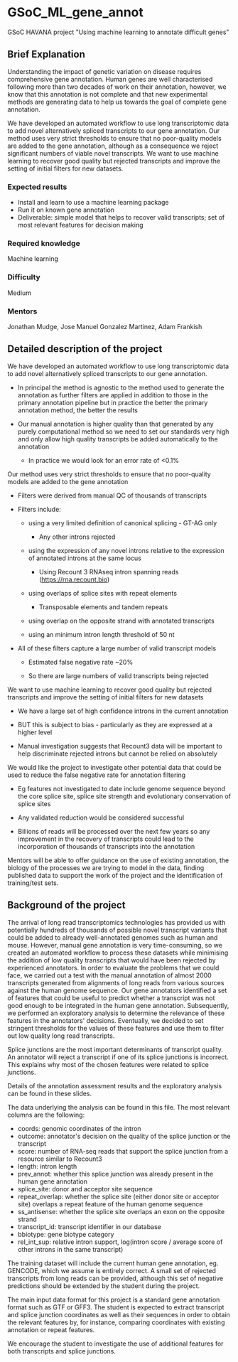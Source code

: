 # GSoC_ML_gene_annot

GSoC HAVANA project "Using machine learning to annotate difficult genes"


## Brief Explanation

Understanding the impact of genetic variation on disease requires comprehensive gene annotation. Human genes are well characterised following more than two decades of work on their annotation, however, we know that this annotation is not complete and that new experimental methods are generating data to help us towards the goal of complete gene annotation. 

We have developed an automated workflow to use long transcriptomic data to add novel alternatively spliced transcripts to our gene annotation. Our method uses very strict thresholds to ensure that no poor-quality models are added to the gene annotation, although as a consequence we reject significant numbers of viable novel transcripts. We want to use machine learning to recover good quality but rejected transcripts and improve the setting of initial filters for new datasets.

### Expected results

- Install and learn to use a machine learning package
- Run it on known gene annotation
- Deliverable: simple model that helps to recover valid transcripts; set of most relevant features for decision making

### Required knowledge

Machine learning

### Difficulty

Medium

### Mentors

Jonathan Mudge, Jose Manuel Gonzalez Martinez, Adam Frankish


## Detailed description of the project
We have developed an automated workflow to use long transcriptomic data to add novel alternatively spliced transcripts to our gene annotation.

- In principal the method is agnostic to the method used to generate the annotation as further filters are applied in addition to those in the primary annotation pipeline but in practice the better the primary annotation method, the better the results

- Our manual annotation is higher quality than that generated by any purely computational method so we need to set our standards very high and only allow high quality transcripts be added automatically to the annotation

  - In practice we would look for an error rate of <0.1%


Our method uses very strict thresholds to ensure that no poor-quality models are added to the gene annotation

- Filters were derived from manual QC of thousands of transcripts

- Filters include:

  - using a very limited definition of canonical splicing - GT-AG only

    - Any other introns rejected

  - using the expression of any novel introns relative to the expression of annotated introns at the same locus

    - Using Recount 3 RNAseq intron spanning reads (https://rna.recount.bio)

  - using overlaps of splice sites with repeat elements

    - Transposable elements and tandem repeats

  - using overlap on the opposite strand with annotated transcripts
  - using an minimum intron length threshold of 50 nt

- All of these filters capture a large number of valid transcript models

  - Estimated false negative rate ~20%

  - So there are large numbers of valid transcripts being rejected


We want to use machine learning to recover good quality but rejected transcripts and improve the setting of initial filters for new datasets

- We have a large set of high confidence introns in the current annotation

- BUT this is subject to bias - particularly as they are expressed at a higher level

- Manual investigation suggests that Recount3 data will be important to help discriminate rejected introns but cannot be relied on absolutely


We would like the project to investigate other potential data that could be used to reduce the false negative rate for annotation filtering

- Eg features not investigated to date include genome sequence beyond the core splice site, splice site strength and evolutionary conservation of splice sites

- Any validated reduction would be considered successful

- Billions of reads will be processed over the next few years so any improvement in the recovery of transcripts could lead to the incorporation of thousands of transcripts into the annotation


Mentors will be able to offer guidance on the use of existing annotation, the biology of the processes we are trying to model in the data, finding published data to support the work of the project and the identification of training/test sets.


## Background of the project

The arrival of long read transcriptomics technologies has provided us with potentially hundreds of thousands of possible novel transcript variants that could be added to already well-annotated genomes such as human and mouse. However, manual gene annotation is very time-consuming, so we created an automated workflow to process these datasets while minimising the addition of low quality transcripts that would have been rejected by experienced annotators.
In order to evaluate the problems that we could face, we carried out a test with the manual annotation of almost 2000 transcripts generated from alignments of long reads from various sources against the human genome sequence. Our gene annotators identified a set of features that could be useful to predict whether a transcript was not good enough to be integrated in the human gene annotation. 
Subsequently, we performed an exploratory analysis to determine the relevance of these features in the annotators' decisions.
Eventually, we decided to set stringent thresholds for the values of these features and use them to filter out low quality long read transcripts.

Splice junctions are the most important determinants of transcript quality. An annotator will reject a transcript if one of its splice junctions is  incorrect. This explains why most of the chosen features were related to splice junctions.

Details of the annotation assessment results and the exploratory analysis can be found in these slides.

The data underlying the analysis can be found in this file. The most relevant columns are the following:
- coords: genomic coordinates of the intron
- outcome: annotator's decision on the quality of the splice junction or the transcript
- score: number of RNA-seq reads that support the splice junction from a resource similar to Recount3
- length: intron length
- prev_annot: whether this splice junction was already present in the human gene annotation
- splice_site: donor and acceptor site sequence
- repeat_overlap: whether the splice site (either donor site or acceptor site) overlaps a repeat feature of the human genome sequence
- ss_antisense: whether the splice site overlaps an exon on the opposite strand
- transcript_id: transcript identifier in our database
- bbiotype: gene biotype category
- rel_int_sup: relative intron support, log(intron score / average score of other introns in the same transcript)

The training dataset will include the current human gene annotation, eg. GENCODE, which we assume is entirely correct. A small set of rejected transcripts from long reads can be provided, although this set of negative predictions should be extended by the student during the project.

The main input data format for this project is a standard gene annotation format such as GTF or GFF3.
The student is expected to extract transcript and splice junction coordinates as well as their sequences in order to obtain the relevant features by, for instance, comparing coordinates with existing annotation or repeat features.

We encourage the student to investigate the use of additional features for both transcripts and splice junctions.



